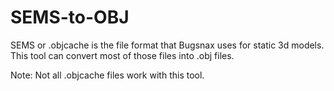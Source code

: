 # SEMS-to-OBJ
SEMS or .objcache is the file format that Bugsnax uses for static 3d models. This tool can convert most of those files into .obj files.

Note: Not all .objcache files work with this tool.
